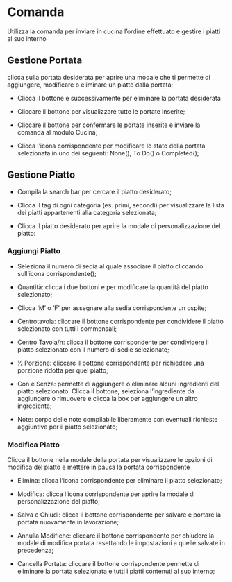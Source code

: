 # Comanda

Utilizza la comanda per inviare in cucina l’ordine effettuato e gestire i piatti al suo interno

## Gestione Portata

clicca sulla portata desiderata per aprire una modale che ti permette di aggiungere, modificare o eliminare un piatto dalla portata;

* Clicca il bottone  e successivamente  per eliminare la portata desiderata

* Cliccare il bottone  per visualizzare tutte le portate inserite;

* Cliccare il bottone  per confermare le portate inserite e inviare la comanda al modulo Cucina;

* Clicca l’icona corrispondente per modificare lo stato della portata selezionata in uno dei seguenti: None(), To Do() o Completed();

## Gestione Piatto

* Compila la search bar per cercare il piatto desiderato;

* Clicca il tag di ogni categoria (es. primi, secondi) per visualizzare la lista dei piatti appartenenti alla categoria selezionata;

* Clicca il piatto desiderato per aprire la modale di personalizzazione del piatto:

### Aggiungi Piatto

* Seleziona il numero di sedia al quale associare il piatto cliccando sull’icona corrispondente();

* Quantità: clicca i due bottoni  e  per modificare la quantità del piatto selezionato;

* Clicca ‘M’ o ‘F’ per assegnare alla sedia corrispondente un ospite;

* Centrotavola: cliccare il bottone corrispondente per condividere il piatto selezionato con tutti i commensali;

* Centro Tavola/n: clicca il bottone corrispondente per condividere il piatto selezionato con il numero di sedie selezionate;

* ½ Porzione: cliccare il bottone corrispondente per richiedere una porzione ridotta per quel piatto;

* Con e Senza: permette di aggiungere o eliminare alcuni ingredienti del piatto selezionato. Clicca il bottone, seleziona l’ingrediente da aggiungere o rimuovere e clicca la box per aggiungere un altro ingrediente;

* Note: corpo delle note compilabile liberamente con eventuali richieste aggiuntive per il piatto selezionato;

### Modifica Piatto

Clicca il bottone  nella modale della portata per visualizzare le opzioni di modifica del piatto  e mettere in pausa la portata corrispondente

* Elimina: clicca l’icona corrispondente per eliminare il piatto selezionato;

* Modifica: clicca l’icona corrispondente per aprire la modale di personalizzazione del piatto;

* Salva e Chiudi: clicca il bottone corrispondente per salvare e portare la portata nuovamente in lavorazione;

* Annulla Modifiche: cliccare il bottone corrispondente per chiudere la modale di modifica portata resettando le impostazioni a quelle salvate in precedenza;

* Cancella Portata: cliccare il bottone corrispondente permette di eliminare la portata selezionata e tutti i piatti contenuti al suo interno;


